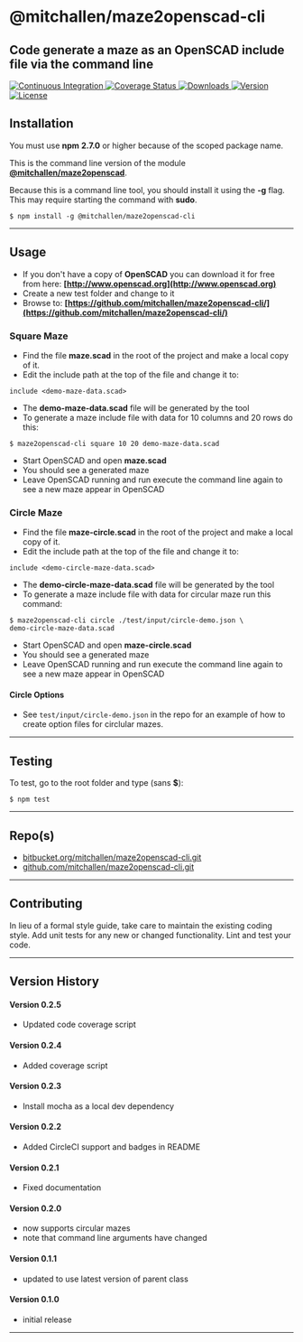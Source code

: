 
@mitchallen/maze2openscad-cli
==
Code generate a maze as an OpenSCAD include file via the command line
--

<p align="left">
  <a href="https://circleci.com/gh/mitchallen/maze2openscad-cli">
    <img src="https://img.shields.io/circleci/project/github/mitchallen/maze2openscad-cli.svg" alt="Continuous Integration">
  </a>
  <a href="https://codecov.io/gh/mitchallen/maze2openscad-cli">
    <img src="https://codecov.io/gh/mitchallen/maze2openscad-cli/branch/master/graph/badge.svg" alt="Coverage Status">
  </a>
  <a href="https://npmjs.org/package/@mitchallen/maze2openscad-cli">
    <img src="http://img.shields.io/npm/dt/@mitchallen/maze2openscad-cli.svg?style=flat-square" alt="Downloads">
  </a>
  <a href="https://npmjs.org/package/@mitchallen/maze2openscad-cli">
    <img src="http://img.shields.io/npm/v/@mitchallen/maze2openscad-cli.svg?style=flat-square" alt="Version">
  </a>
  <a href="https://npmjs.com/package/@mitchallen/maze2openscad-cli">
    <img src="https://img.shields.io/github/license/mitchallen/maze2openscad-cli.svg" alt="License"></a>
  </a>
</p>

## Installation

You must use __npm__ __2.7.0__ or higher because of the scoped package name.

This is the command line version of the module __[@mitchallen/maze2openscad](https://www.npmjs.com/package/@mitchallen/maze2openscad)__.

Because this is a command line tool, you should install it using the __-g__ flag. This may require starting the command with __sudo__.

    $ npm install -g @mitchallen/maze2openscad-cli
  
* * *

## Usage

* If you don't have a copy of __OpenSCAD__ you can download it for free from here: __[http://www.openscad.org](http://www.openscad.org)__
* Create a new test folder and change to it
* Browse to: __[https://github.com/mitchallen/maze2openscad-cli/](https://github.com/mitchallen/maze2openscad-cli/)__

### Square Maze

* Find the file __maze.scad__ in the root of the project and make a local copy of it.
* Edit the include path at the top of the file and change it to:
```
include <demo-maze-data.scad>
```
      
* The __demo-maze-data.scad__ file will be generated by the tool  
* To generate a maze include file with data for 10 columns and 20 rows do this:
```
$ maze2openscad-cli square 10 20 demo-maze-data.scad
```
        
* Start OpenSCAD and open __maze.scad__
* You should see a generated maze
* Leave OpenSCAD running and run execute the command line again to see a new maze appear in OpenSCAD

### Circle Maze

* Find the file __maze-circle.scad__ in the root of the project and make a local copy of it.
* Edit the include path at the top of the file and change it to:
```
include <demo-circle-maze-data.scad>
```
      
* The __demo-circle-maze-data.scad__ file will be generated by the tool  
* To generate a maze include file with data for circular maze run this command:
```
$ maze2openscad-cli circle ./test/input/circle-demo.json \
demo-circle-maze-data.scad
```
        
* Start OpenSCAD and open __maze-circle.scad__
* You should see a generated maze
* Leave OpenSCAD running and run execute the command line again to see a new maze appear in OpenSCAD

#### Circle Options

* See ```test/input/circle-demo.json``` in the repo for an example of how to create option files for circlular mazes.

* * *

## Testing

To test, go to the root folder and type (sans __$__):

    $ npm test
   
* * *
 
## Repo(s)

* [bitbucket.org/mitchallen/maze2openscad-cli.git](https://bitbucket.org/mitchallen/maze2openscad-cli.git)
* [github.com/mitchallen/maze2openscad-cli.git](https://github.com/mitchallen/maze2openscad-cli.git)

* * *

## Contributing

In lieu of a formal style guide, take care to maintain the existing coding style.
Add unit tests for any new or changed functionality. Lint and test your code.

* * *

## Version History

#### Version 0.2.5

* Updated code coverage script

#### Version 0.2.4

* Added coverage script

#### Version 0.2.3

* Install mocha as a local dev dependency

#### Version 0.2.2

* Added CircleCI support and badges in README

#### Version 0.2.1

* Fixed documentation

#### Version 0.2.0 

* now supports circular mazes
* note that command line arguments have changed

#### Version 0.1.1 

* updated to use latest version of parent class

#### Version 0.1.0 

* initial release


* * *
